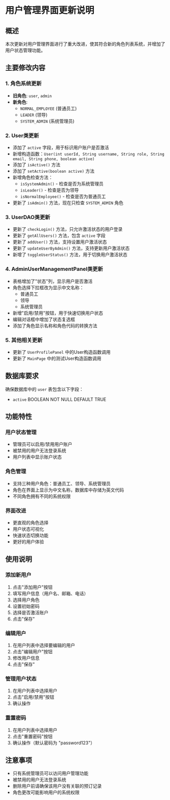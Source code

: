 # 用户管理界面更新说明

## 概述
本次更新对用户管理界面进行了重大改进，使其符合新的角色列表系统，并增加了用户状态管理功能。

## 主要修改内容

### 1. 角色系统更新
- **旧角色**: `user`, `admin`
- **新角色**: 
  - `NORMAL_EMPLOYEE` (普通员工)
  - `LEADER` (领导)
  - `SYSTEM_ADMIN` (系统管理员)

### 2. User类更新
- 添加了 `active` 字段，用于标识用户账户是否激活
- 新增构造函数：`User(int userId, String username, String role, String email, String phone, boolean active)`
- 添加了 `isActive()` 方法
- 添加了 `setActive(boolean active)` 方法
- 新增角色检查方法：
  - `isSystemAdmin()` - 检查是否为系统管理员
  - `isLeader()` - 检查是否为领导
  - `isNormalEmployee()` - 检查是否为普通员工
- 更新了 `isAdmin()` 方法，现在只检查 `SYSTEM_ADMIN` 角色

### 3. UserDAO类更新
- 更新了 `checkLogin()` 方法，只允许激活状态的用户登录
- 更新了 `getAllUsers()` 方法，包含 `active` 字段
- 更新了 `addUser()` 方法，支持设置用户激活状态
- 更新了 `updateUserByAdmin()` 方法，支持更新用户激活状态
- 新增了 `toggleUserStatus()` 方法，用于切换用户激活状态

### 4. AdminUserManagementPanel类更新
- 表格增加了"状态"列，显示用户是否激活
- 角色选择下拉框改为显示中文名称：
  - 普通员工
  - 领导
  - 系统管理员
- 新增"启用/禁用"按钮，用于快速切换用户状态
- 编辑对话框中增加了状态复选框
- 添加了角色显示名称和角色代码的转换方法

### 5. 其他相关更新
- 更新了 `UserProfilePanel` 中的User构造函数调用
- 更新了 `MainPage` 中的测试User构造函数调用

## 数据库要求
确保数据库中的 `user` 表包含以下字段：
- `active` BOOLEAN NOT NULL DEFAULT TRUE

## 功能特性

### 用户状态管理
- 管理员可以启用/禁用用户账户
- 被禁用的用户无法登录系统
- 用户列表中显示账户状态

### 角色管理
- 支持三种用户角色：普通员工、领导、系统管理员
- 角色在界面上显示为中文名称，数据库中存储为英文代码
- 不同角色拥有不同的系统权限

### 界面改进
- 更直观的角色选择
- 用户状态可视化
- 快速状态切换功能
- 更好的用户体验

## 使用说明

### 添加新用户
1. 点击"添加用户"按钮
2. 填写用户信息（用户名、邮箱、电话）
3. 选择用户角色
4. 设置初始密码
5. 选择是否激活账户
6. 点击"保存"

### 编辑用户
1. 在用户列表中选择要编辑的用户
2. 点击"编辑用户"按钮
3. 修改用户信息
4. 点击"保存"

### 管理用户状态
1. 在用户列表中选择用户
2. 点击"启用/禁用"按钮
3. 确认操作

### 重置密码
1. 在用户列表中选择用户
2. 点击"重置密码"按钮
3. 确认操作（默认密码为 "password123"）

## 注意事项
- 只有系统管理员可以访问用户管理功能
- 被禁用的用户无法登录系统
- 删除用户前请确保该用户没有关联的预订记录
- 角色更改可能影响用户的系统权限 